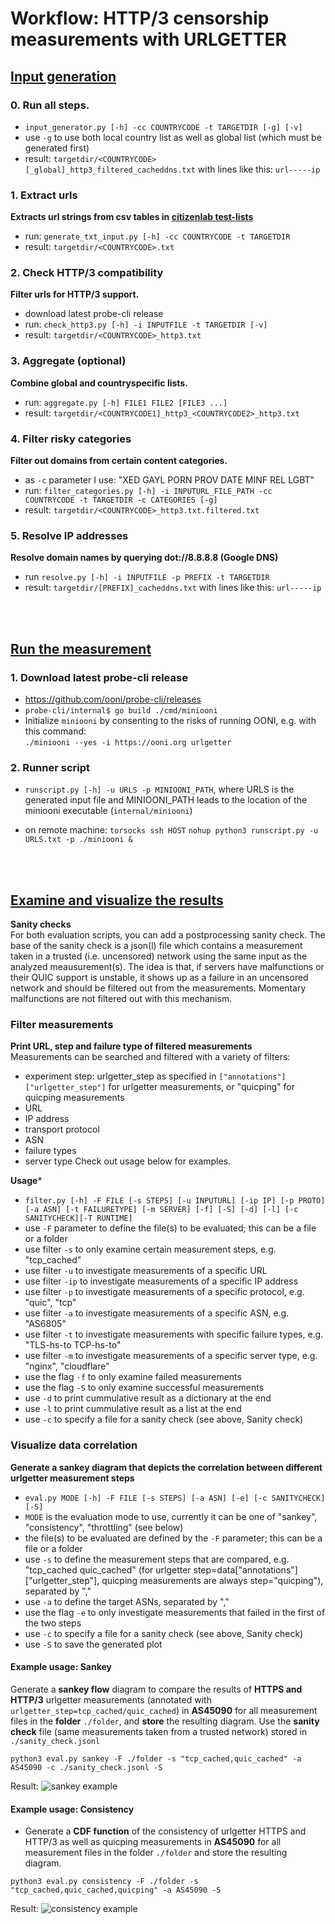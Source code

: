 # Workflow: HTTP/3 censorship measurements with URLGETTER

## [Input generation](preprocessing)

### 0. Run all steps.
- ```input_generator.py [-h] -cc COUNTRYCODE -t TARGETDIR [-g] [-v]```
- use ```-g``` to use both local country list as well as global list (which must be generated first)
- result: ```targetdir/<COUNTRYCODE>[_global]_http3_filtered_cacheddns.txt``` with lines like this: ```url-----ip```

### 1. Extract urls
**Extracts url strings from csv tables in [citizenlab test-lists](https://github.com/citizenlab/test-lists)**
- run: ```generate_txt_input.py [-h] -cc COUNTRYCODE -t TARGETDIR```
- result: ```targetdir/<COUNTRYCODE>.txt```

### 2. Check HTTP/3 compatibility
**Filter urls for HTTP/3 support.**
- download latest probe-cli release
- run: ```check_http3.py [-h] -i INPUTFILE -t TARGETDIR [-v]```
- result: ```targetdir/<COUNTRYCODE>_http3.txt```

### 3. Aggregate (optional)
**Combine global and countryspecific lists.**
- run: ```aggregate.py [-h] FILE1 FILE2 [FILE3 ...]```
- result: ```targetdir/<COUNTRYCODE1]_http3_<COUNTRYCODE2>_http3.txt```

### 4. Filter risky categories
**Filter out domains from certain content categories.**
- as ```-c``` parameter I use: "XED GAYL PORN PROV DATE MINF REL LGBT"
- run: ```filter_categories.py [-h] -i INPUTURL_FILE_PATH -cc COUNTRYCODE -t TARGETDIR -c CATEGORIES [-g]```
- result: ```targetdir/<COUNTRYCODE>_http3.txt.filtered.txt```

### 5. Resolve IP addresses
**Resolve domain names by querying dot://8.8.8.8 (Google DNS)**
- run ```resolve.py [-h] -i INPUTFILE -p PREFIX -t TARGETDIR``` 
- result: ```targetdir/[PREFIX]_cacheddns.txt``` with lines like this: ```url-----ip```

<br>
<br>

## [Run the measurement](runscript.py)

### 1. Download latest probe-cli release
- https://github.com/ooni/probe-cli/releases
- ```probe-cli/internal$ go build ./cmd/miniooni```
- Initialize ```miniooni``` by consenting to the risks of running OONI, e.g. with this command: <br/>
```./miniooni --yes -i https://ooni.org urlgetter```

### 2. Runner script
- ```runscript.py [-h] -u URLS -p MINIOONI_PATH```, where URLS is the generated input file and MINIOONI_PATH leads to the location of the miniooni executable (```internal/miniooni```)

- on remote machine: 
  ```torsocks ssh HOST```
  ```nohup python3 runscript.py -u URLS.txt -p ./miniooni &```

<br>
<br>

## [Examine and visualize the results](evaluation)
**Sanity checks** <br/>
For both evaluation scripts, you can add a postprocessing sanity check. The base of the sanity check is a json(l) file which contains a measurement taken in a trusted (i.e. uncensored) network using the same input as the analyzed meausurement(s). The idea is that, if servers have malfunctions or their QUIC support is unstable, it shows up as a failure in an uncensored network and should be filtered out from the measurements. Momentary malfunctions are not filtered out with this mechanism.

### Filter measurements
**Print URL, step and failure type of filtered measurements** <br/>
Measurements can be searched and filtered with a variety of filters:
- experiment step: urlgetter_step as specified in ```["annotations"]["urlgetter_step"]``` for urlgetter measurements, or "quicping" for quicping measurements
- URL
- IP address
- transport protocol
- ASN
- failure types
- server type 
Check out usage below for examples.

**Usage***
- ```filter.py [-h] -F FILE [-s STEPS] [-u INPUTURL] [-ip IP] [-p PROTO] [-a ASN] [-t FAILURETYPE] [-m SERVER] [-f] [-S] [-d] [-l] [-c SANITYCHECK][-T RUNTIME]```
- use ```-F``` parameter to define the file(s) to be evaluated; this can be a file or a folder
- use filter ```-s``` to only examine certain measurement steps, e.g. "tcp_cached"
- use filter ```-u``` to investigate measurements of a specific URL
- use filter ```-ip``` to investigate measurements of a specific IP address
- use filter ```-p``` to investigate measurements of a specific protocol, e.g. "quic", "tcp"
- use filter ```-a``` to investigate measurements of a specific ASN, e.g. "AS6805"
- use filter ```-t``` to investigate measurements with specific failure types, e.g. "TLS-hs-to TCP-hs-to"
- use filter ```-m``` to investigate measurements of a specific server type, e.g. "nginx", "cloudflare"
- use the flag ```-f``` to only examine failed measurements
- use the flag ```-S``` to only examine successful measurements
- use ```-d``` to print cummulative result as a dictionary at the end
- use ```-l``` to print cummulative result as a list at the end
- use ```-c``` to specify a file for a sanity check (see above, Sanity check)


### Visualize data correlation
**Generate a sankey diagram that depicts the correlation between different urlgetter measurement steps**
- ```eval.py MODE [-h] -F FILE [-s STEPS] [-a ASN] [-e] [-c SANITYCHECK] [-S]```
- ```MODE``` is the evaluation mode to use, currently it can be one of "sankey", "consistency", "throttling" (see below)
- the file(s) to be evaluated are defined by the ```-F``` parameter; this can be a file or a folder
- use ```-s``` to define the measurement steps that are compared, e.g. "tcp_cached quic_cached" (for urlgetter step=data["annotations"]["urlgetter_step"], quicping measurements are always step="quicping"), separated by ","
- use ```-a``` to define the target ASNs, separated by ","
- use the flag ```-e``` to only investigate measurements that failed in the first of the two steps 
- use ```-c``` to specify a file for a sanity check (see above, Sanity check)
- use ```-S``` to save the generated plot

#### **Example usage: Sankey**
Generate a **sankey flow** diagram to compare the results of **HTTPS and HTTP/3** urlgetter measurements (annotated with ```urlgetter_step=tcp_cached/quic_cached```) in **AS45090** for all measurement files in the **folder** ```./folder```, and **store** the resulting diagram. Use the **sanity check** file (same measurements taken from a trusted network) stored in ```./sanity_check.jsonl```
```
python3 eval.py sankey -F ./folder -s "tcp_cached,quic_cached" -a AS45090 -c ./sanity_check.jsonl -S
```
Result: 
![sankey example](examples/sankey.png)


#### **Example usage: Consistency**
- Generate a **CDF function** of the consistency of urlgetter HTTPS and HTTP/3 as well as quicping measurements in **AS45090** for all measurement files in the folder ```./folder``` and store the resulting diagram.
```
python3 eval.py consistency -F ./folder -s "tcp_cached,quic_cached,quicping" -a AS45090 -S
```
Result:
![consistency example](examples/consistency.png)